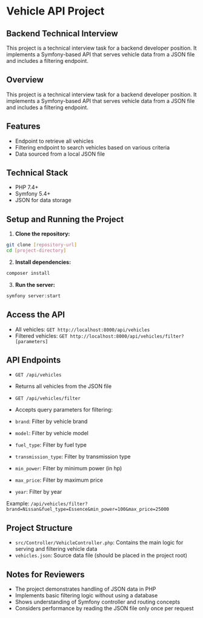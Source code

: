 # Vehicle API Project

## Backend Technical Interview

This project is a technical interview task for a backend developer position. It implements a Symfony-based API that serves vehicle data from a JSON file and includes a filtering endpoint.

## Overview

This project is a technical interview task for a backend developer position. It implements a Symfony-based API that serves vehicle data from a JSON file and includes a filtering endpoint.

## Features

- Endpoint to retrieve all vehicles
- Filtering endpoint to search vehicles based on various criteria
- Data sourced from a local JSON file

## Technical Stack

- PHP 7.4+
- Symfony 5.4+
- JSON for data storage

## Setup and Running the Project

1. **Clone the repository:**
    
```bash
git clone [repository-url]
cd [project-directory]
```

2. **Install dependencies:**

```bash
composer install
```

3. **Run the server:**

```bash
symfony server:start
```


## Access the API

- All vehicles: `GET http://localhost:8000/api/vehicles`
- Filtered vehicles: `GET http://localhost:8000/api/vehicles/filter?[parameters]`

## API Endpoints

- `GET /api/vehicles`
- Returns all vehicles from the JSON file

- `GET /api/vehicles/filter`
- Accepts query parameters for filtering:
 - `brand`: Filter by vehicle brand
 - `model`: Filter by vehicle model
 - `fuel_type`: Filter by fuel type
 - `transmission_type`: Filter by transmission type
 - `min_power`: Filter by minimum power (in hp)
 - `max_price`: Filter by maximum price
 - `year`: Filter by year

Example: `/api/vehicles/filter?brand=Nissan&fuel_type=Essence&min_power=100&max_price=25000`

## Project Structure

- `src/Controller/VehicleController.php`: Contains the main logic for serving and filtering vehicle data
- `vehicles.json`: Source data file (should be placed in the project root)

## Notes for Reviewers

- The project demonstrates handling of JSON data in PHP
- Implements basic filtering logic without using a database
- Shows understanding of Symfony controller and routing concepts
- Considers performance by reading the JSON file only once per request
